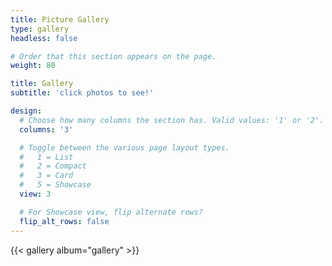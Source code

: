 ```yaml
---
title: Picture Gallery
type: gallery
headless: false

# Order that this section appears on the page.
weight: 80

title: Gallery
subtitle: 'click photos to see!'

design:
  # Choose how many columns the section has. Valid values: '1' or '2'.
  columns: '3'

  # Toggle between the various page layout types.
  #   1 = List
  #   2 = Compact
  #   3 = Card
  #   5 = Showcase
  view: 3

  # For Showcase view, flip alternate rows?
  flip_alt_rows: false
---
```

{{< gallery album="gallery" >}}
